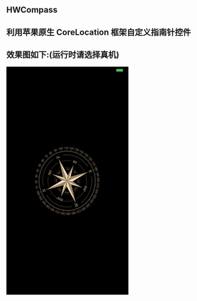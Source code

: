 ## HWCompass
## 利用苹果原生 CoreLocation 框架自定义指南针控件
## 效果图如下:(运行时请选择真机)
![](https://github.com/IMLoser/HWCompass/blob/master/HWCompass/HWCompass/compass.gif)
